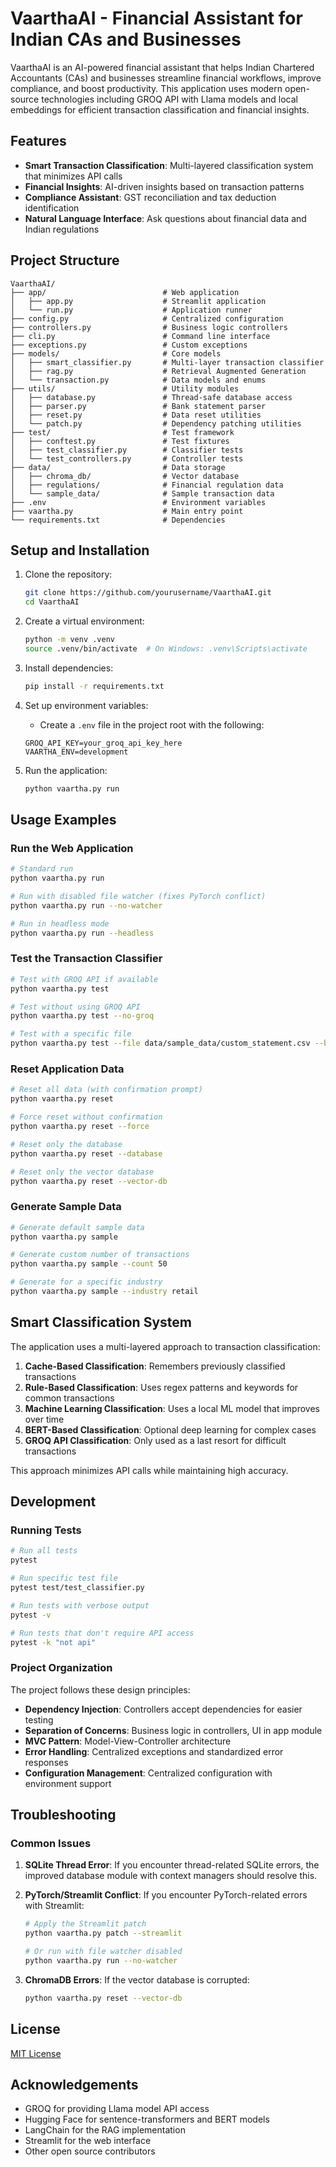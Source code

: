 # VaarthaAI - Financial Assistant for Indian CAs and Businesses

VaarthaAI is an AI-powered financial assistant that helps Indian Chartered Accountants (CAs) and businesses streamline financial workflows, improve compliance, and boost productivity. This application uses modern open-source technologies including GROQ API with Llama models and local embeddings for efficient transaction classification and financial insights.

## Features

- **Smart Transaction Classification**: Multi-layered classification system that minimizes API calls
- **Financial Insights**: AI-driven insights based on transaction patterns
- **Compliance Assistant**: GST reconciliation and tax deduction identification
- **Natural Language Interface**: Ask questions about financial data and Indian regulations

## Project Structure

```
VaarthaAI/
├── app/                          # Web application
│   ├── app.py                    # Streamlit application
│   └── run.py                    # Application runner
├── config.py                     # Centralized configuration
├── controllers.py                # Business logic controllers
├── cli.py                        # Command line interface
├── exceptions.py                 # Custom exceptions
├── models/                       # Core models
│   ├── smart_classifier.py       # Multi-layer transaction classifier
│   ├── rag.py                    # Retrieval Augmented Generation
│   └── transaction.py            # Data models and enums
├── utils/                        # Utility modules
│   ├── database.py               # Thread-safe database access
│   ├── parser.py                 # Bank statement parser
│   ├── reset.py                  # Data reset utilities
│   └── patch.py                  # Dependency patching utilities
├── test/                         # Test framework
│   ├── conftest.py               # Test fixtures
│   ├── test_classifier.py        # Classifier tests
│   └── test_controllers.py       # Controller tests
├── data/                         # Data storage
│   ├── chroma_db/                # Vector database
│   ├── regulations/              # Financial regulation data
│   └── sample_data/              # Sample transaction data
├── .env                          # Environment variables
├── vaartha.py                    # Main entry point
└── requirements.txt              # Dependencies
```

## Setup and Installation

1. Clone the repository:
   ```bash
   git clone https://github.com/yourusername/VaarthaAI.git
   cd VaarthaAI
   ```

2. Create a virtual environment:
   ```bash
   python -m venv .venv
   source .venv/bin/activate  # On Windows: .venv\Scripts\activate
   ```

3. Install dependencies:
   ```bash
   pip install -r requirements.txt
   ```

4. Set up environment variables:
   - Create a `.env` file in the project root with the following:
   ```
   GROQ_API_KEY=your_groq_api_key_here
   VAARTHA_ENV=development
   ```

5. Run the application:
   ```bash
   python vaartha.py run
   ```

## Usage Examples

### Run the Web Application

```bash
# Standard run
python vaartha.py run

# Run with disabled file watcher (fixes PyTorch conflict)
python vaartha.py run --no-watcher

# Run in headless mode
python vaartha.py run --headless
```

### Test the Transaction Classifier

```bash
# Test with GROQ API if available
python vaartha.py test

# Test without using GROQ API
python vaartha.py test --no-groq

# Test with a specific file
python vaartha.py test --file data/sample_data/custom_statement.csv --bank hdfc
```

### Reset Application Data

```bash
# Reset all data (with confirmation prompt)
python vaartha.py reset

# Force reset without confirmation
python vaartha.py reset --force

# Reset only the database
python vaartha.py reset --database

# Reset only the vector database
python vaartha.py reset --vector-db
```

### Generate Sample Data

```bash
# Generate default sample data
python vaartha.py sample

# Generate custom number of transactions
python vaartha.py sample --count 50

# Generate for a specific industry
python vaartha.py sample --industry retail
```

## Smart Classification System

The application uses a multi-layered approach to transaction classification:

1. **Cache-Based Classification**: Remembers previously classified transactions
2. **Rule-Based Classification**: Uses regex patterns and keywords for common transactions
3. **Machine Learning Classification**: Uses a local ML model that improves over time
4. **BERT-Based Classification**: Optional deep learning for complex cases
5. **GROQ API Classification**: Only used as a last resort for difficult transactions

This approach minimizes API calls while maintaining high accuracy.

## Development

### Running Tests

```bash
# Run all tests
pytest

# Run specific test file
pytest test/test_classifier.py

# Run tests with verbose output
pytest -v

# Run tests that don't require API access
pytest -k "not api"
```

### Project Organization

The project follows these design principles:

- **Dependency Injection**: Controllers accept dependencies for easier testing
- **Separation of Concerns**: Business logic in controllers, UI in app module
- **MVC Pattern**: Model-View-Controller architecture
- **Error Handling**: Centralized exceptions and standardized error responses
- **Configuration Management**: Centralized configuration with environment support

## Troubleshooting

### Common Issues

1. **SQLite Thread Error**: If you encounter thread-related SQLite errors, the improved database module with context managers should resolve this.

2. **PyTorch/Streamlit Conflict**: If you encounter PyTorch-related errors with Streamlit:
   ```bash
   # Apply the Streamlit patch
   python vaartha.py patch --streamlit
   
   # Or run with file watcher disabled
   python vaartha.py run --no-watcher
   ```

3. **ChromaDB Errors**: If the vector database is corrupted:
   ```bash
   python vaartha.py reset --vector-db
   ```

## License

[MIT License](LICENSE)

## Acknowledgements

- GROQ for providing Llama model API access
- Hugging Face for sentence-transformers and BERT models
- LangChain for the RAG implementation
- Streamlit for the web interface
- Other open source contributors